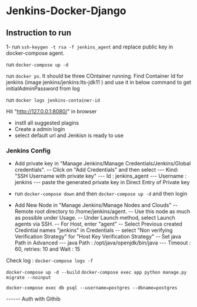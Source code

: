 # Jenkins-Docker-Django


## Instruction to run
1- run `ssh-keygen -t rsa -f jenkins_agent` and replace public key in docker-compose agent. 


run `docker-compose up -d`

run `docker ps`. It should be three COntainer running. 
Find Container Id for jenkins (image jenkins/jenkins:lts-jdk11 ) and use it in below command to get initialAdminPassword from log

run `docker logs jenkins-container-id`  

Hit "http://127.0.0.1:8080/" in browser 

- instll all suggested plagins 
- Create a admin login
- select default url and Jenkisn is ready to use

### Jenkins Config
- Add private key in "Manage Jenkins/Manage Credentials/Jenkins/Global credentials". 
-- Click on "Add Credentials" and then select 
--- Kind: "SSH Username with private key"
--- Id : jenkins_agent
--- Username : jenkins
--- paste the generated private key in Direct Entry of Private key

- run `docker-compose down` and then `docker-compose up -d` and then login 

- Add New Node in "Manage Jenkins/Manage Nodes and Clouds"
-- Remote root directory to /home/jenkins/agent.
-- Use this node as much as possible under Usage.
-- Under Launch method, select Launch agents via SSH.
-- For Host, enter "agent"
-- Select Previous created Credintial names "jenkins" in Credentials
-- select "Non verifying Verification Strategy" for "Host Key Verification Strategy"
-- Set java Path in Advanced
--- java Path : /opt/java/openjdk/bin/java 
--- Timeout : 60, retries: 10 and Wait : 15




Check log : `docker-compose logs -f`

`docker-compose up -d --build`
`docker-compose exec app python manage.py migrate --noinput`

`docker-compose exec db psql --username=postgres --dbname=postgres`



------ Auth with Githib